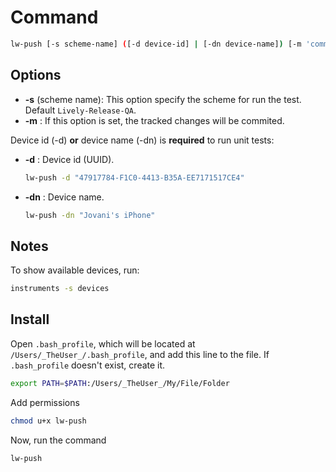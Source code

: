 # Command

```bash
lw-push [-s scheme-name] ([-d device-id] | [-dn device-name]) [-m 'commit message']
```

## Options

- **-s** (scheme name): This option specify the scheme for run the test. Default `Lively-Release-QA`.
- **-m** : If this option is set, the tracked changes will be commited.

Device id (-d) **or** device name (-dn) is **required** to run unit tests:
- **-d** : Device id (UUID).
    ```bash
    lw-push -d "47917784-F1C0-4413-B35A-EE7171517CE4"
    ```
- **-dn** : Device name.
    ```bash
    lw-push -dn "Jovani's iPhone"
    ```

## Notes
To show available devices, run:
```bash
instruments -s devices
```
## Install
Open `.bash_profile`, which will be located at `/Users/_TheUser_/.bash_profile`, and add this line to the file. If `.bash_profile` doesn't exist, create it.
```bash
export PATH=$PATH:/Users/_TheUser_/My/File/Folder
```
Add permissions
```bash
chmod u+x lw-push
```
Now, run the command
```bash
lw-push
```